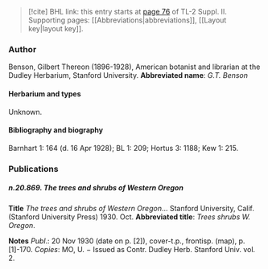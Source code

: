 > [!cite] BHL link: this entry starts at [page 76](https://www.biodiversitylibrary.org/page/33265273) of TL-2 Suppl. II.
> Supporting pages: [[Abbreviations|abbreviations]], [[Layout key|layout key]].

### Author

Benson, Gilbert Thereon (1896-1928), American botanist and librarian at the Dudley Herbarium, Stanford University. 
**Abbreviated name**: *G.T. Benson*

#### Herbarium and types

Unknown.

#### Bibliography and biography

Barnhart 1: 164 (d. 16 Apr 1928); BL 1: 209; Hortus 3: 1188; Kew 1: 215.

### Publications

##### n.20.869. The trees and shrubs of Western Oregon

**Title**
*The trees and shrubs of Western Oregon*... Stanford University, Calif. (Stanford University Press) 1930. Oct.
**Abbreviated title**: *Trees shrubs W. Oregon*.

**Notes**
*Publ*.: 20 Nov 1930 (date on p. \[2\]), cover-t.p., frontisp. (map), p. \[1\]-170. *Copies*: MO, U. − Issued as Contr. Dudley Herb. Stanford Univ. vol. 2.

